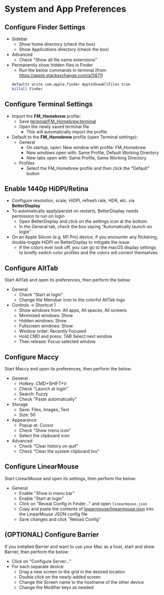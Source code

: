 # System and App Preferences

## Configure Finder Settings
- Sidebar
  - Show home directory (check the box)
  - Show Applications directory (check the box)
- Advanced
  - Check "Show all file name extensions"
- Permanently show hidden files in Finder
  - Run the below commands in terminal (from https://apple.stackexchange.com/a/5871)
  ```bash
  defaults write com.apple.finder AppleShowAllFiles true
  killall Finder
  ```

## Configure Terminal Settings
- Import the **FM_Homebrew** profile:
  - Save [terminal/FM_Homebrew.terminal](./terminal/FM_Homebrew.terminal)
  - Open the newly saved terminal file
    - This will automatically import the profile
- Default to the **FM_Homebrew** profile (open Terminal settings):
  - General
    - On startup, open: New window with profile: FM_Homebrew
    - New windows open with: Same Profile, Default Working Directory
    - New tabs open with: Same Profile, Same Working Directory
  - Profiles
    - Select the FM_Homebrew profile and then click the "Default" button

## Enable 1440p HiDPI/Retina
- Configure resolution, scale, HiDPI, refresh rate, HDR, etc. via **BetterDisplay**
- To automatically apply/persist on restarts, BetterDisplay needs permission to run on login
  - Open BetterDisplay and click on the settings icon at the bottom.
  - In the General tab, check the box saying "Automatically launch on login"
- On an Apple Silicon (e.g. M1 Pro) device, if you encounter any flickering, double-toggle HiDPI on BetterDisplay to mitigate the issue
  - If the colors ever look off, you can go to the macOS display settings to briefly switch color profiles and the colors will correct themselves.

## Configure AltTab
Start AltTab and open its preferences, then perform the below:
- General
  - Check "Start at login"
  - Change the Menubar icon to the colorful AltTab logo
- Controls -> Shortcut 1
  - Show windows from: All apps, All spaces, All screens
  - Minimized windows: Show
  - Hidden windows: Show
  - Fullscreen windows: Show
  - Window order: Recently Focused
  - Hold CMD and press: TAB Select next window
  - Then release: Focus selected window

## Configure Maccy
Start Maccy and open its preferences, then perform the below:
- General
  - Hotkey: CMD+SHIFT+V
  - Check "Launch at login"
  - Search: Fuzzy
  - Check "Paste automatically"
- Storage
  - Save: Files, Images, Text
  - Size: 50
- Appearance
  - Popup at: Cursor
  - Check "Show menu icon"
  - Select the clipboard icon
- Advanced
  - Check "Clear history on quit"
  - Check "Clear the system clipboard too"

## Configure LinearMouse
Start LinearMouse and open its settings, then perform the below:
- General
  - Enable "Show in menu bar"
  - Enable "Start at login" 
  - Click on "Reveal Config in Finder..." and open `linearmouse.json`
  - Copy and paste the contents of [linearmouse/linearmouse.json](./linearmouse/linearmouse.json) into the LinearMouse JSON config file
  - Save changes and click "Reload Config"  

## (OPTIONAL) Configure Barrier
If you installed Barrier and want to use your Mac as a host, start and show Barrier, then perform the below:
- Click on "Configure Server..."
- For each separate device:
  - Drag a new screen to the grid in the desired location
  - Double click on the newly-added screen
  - Change the Screen name to the hostname of the other device
  - Change the Modifier keys as needed

